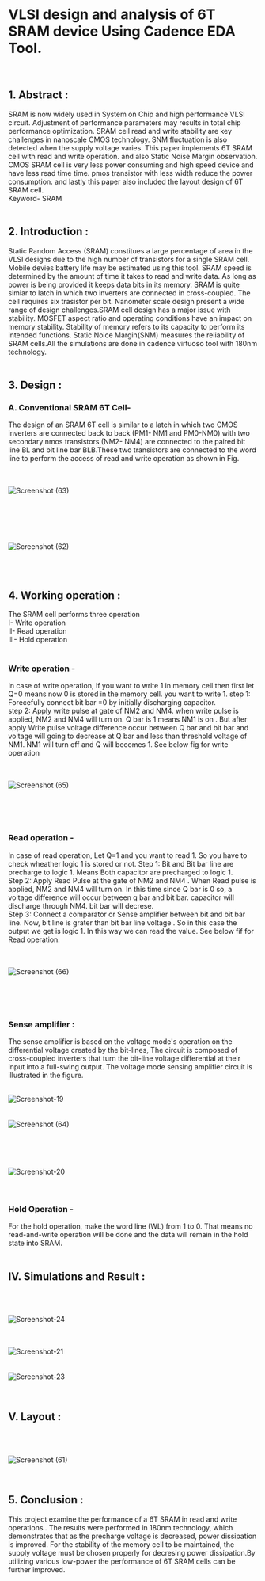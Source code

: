 # VLSI design and analysis of 6T SRAM device Using Cadence EDA Tool.
<br>
<h2>1. Abstract :</h2> 
SRAM is now widely used in System on Chip and high performance VLSI circuit.
Adjustment of performance parameters may results in total chip performance
optimization. SRAM cell read and write stability are key challenges in
nanoscale CMOS technology. SNM fluctuation is also detected when the 
supply voltage varies. This paper implements 6T SRAM cell with read and write operation.
and also Static Noise Margin observation. CMOS SRAM cell is very less
power consuming and high speed device and have less read time time.
pmos transistor with less width reduce the power consumption. and lastly 
this paper also included the layout design of 6T SRAM cell.
<br>Keyword- SRAM
<br>
<br>
<h2>2. Introduction :</h2>
Static Random Access (SRAM) constitues a large percentage of area
in the VLSI designs due to the high number of transistors for a single
SRAM cell. Mobile devies battery life may be estimated using this tool.
SRAM speed is determined by the amount of time it takes to read and 
write data. As long as power is being provided it keeps data bits in its memory.
SRAM is quite simiar to latch in which two inverters are connected in cross-coupled.
The cell requires six trasistor per bit. Nanometer scale design present a wide range
of design challenges.SRAM cell design has a major issue with stability. MOSFET aspect 
ratio and operating conditions have an impact on memory stability. Stability of memory refers 
to its capacity to perform its intended functions. Static Noice Margin(SNM) measures
the reliability of SRAM cells.All the simulations are done in cadence virtuoso tool with 180nm technology. 
<br>
<br>
<h2>3. Design :</h2>
<h3>A. Conventional SRAM 6T Cell-</h3>
The design of an SRAM 6T cell is similar to a latch in 
which two CMOS inverters are connected back to back (PM1-
NM1 and PM0-NM0) with two secondary nmos transistors (NM2-
NM4) are connected to the paired bit line BL and bit line bar 
BLB.These two transistors are connected to the word line 
to perform the access of read and write operation as shown in 
Fig.<br>
<br>
<br>

![Screenshot (63)](https://github.com/user-attachments/assets/13342a3b-04e0-4a93-b34b-9856e236e7ff)

<br>
<br>
<br>
<br>

![Screenshot (62)](https://github.com/user-attachments/assets/188c27ea-a1dc-4adc-9072-011dc09a0f66)
<br>


<br>
<br><h2>4. Working operation :</h2>
The SRAM cell performs three operation
<br>
I- Write operation
<br>
II- Read operation 
<br>
III- Hold operation
<br>
<br>

 <h3>Write operation -</h3>
In case of write operation, If you want to write 1 in memory cell then
first let Q=0 means now 0 is stored in the memory cell. you want to write 1.
step 1: Forecefully connect bit bar =0 by initially discharging capacitor.
<br>
step 2: Apply write pulse at gate of NM2 and NM4. when write pulse is applied,
NM2 and NM4 will turn on. Q bar is 1 means NM1 is on . But after apply Write 
pulse voltage difference occur between Q bar and bit bar and voltage will going to
decrease at Q bar and less than threshold voltage of NM1. NM1 will turn off and
Q will becomes 1. See below fig for write operation
<br>
<br>
<br>

![Screenshot (65)](https://github.com/user-attachments/assets/c22a5160-283b-4077-8178-e9319d0543cf)

<br>
<br>
<br>
 <h3>Read operation -</h3>
 In case of read operation, Let Q=1 and you want to read 1.
 So you have to check wheather logic 1 is stored or not.
 Step 1: Bit and Bit bar line are precharge to logic 1. 
 Means Both capacitor are precharged to logic 1. 
 <br>
 Step 2: Apply Read Pulse at the gate of NM2 and NM4 . When Read pulse is 
 applied, NM2 and NM4 will turn on. In this time since Q bar is 0 so, 
 a voltage difference will occur between q bar and bit bar. capacitor will
 discharge through NM4. bit bar will decrese.
 <br>
 Step 3: Connect a comparator or Sense amplifier between bit and bit bar line.
 Now, bit line is grater than bit bar line voltage . So in this case the output we get 
 is logic 1. In this way we can read the value. See below fif for Read operation.
<br>
<br>
<br>

![Screenshot (66)](https://github.com/user-attachments/assets/ac4600f5-c139-4ae7-8eef-1423a2367455)

<br>
<br>
<br>
<h3> Sense amplifier :</h3>
The sense amplifier is based on the voltage mode's 
operation on the differential voltage created by the bit-lines, The circuit is composed of 
cross-coupled inverters that turn the bit-line voltage differential at their input into 
a full-swing output. The voltage mode sensing amplifier circuit is illustrated in the figure.
<br>
<br>

![Screenshot-19](https://github.com/user-attachments/assets/9c614303-b22a-4216-ac3a-a60eff595054)
<br>
<br>
<br>
![Screenshot (64)](https://github.com/user-attachments/assets/04f11f06-645b-43c5-a644-de0222795686)

<br>
<br>
<br>

![Screenshot-20](https://github.com/user-attachments/assets/6ce88fdd-fdaa-45b9-ab52-20ed0c9fa4bb)
<br>
<br>
<br>
<h3>Hold Operation -</h3>
For the hold operation, make the word line (WL) 
from 1 to 0. That means no read-and-write operation will 
be done and the data will remain in the hold state into SRAM.
<br>

<BR>
<H2>IV. Simulations and Result :</H2>
<br>
<br>


![Screenshot-24](https://github.com/user-attachments/assets/76543f9b-9d4a-48ea-b3f1-b28d6d9749ff)
<br>
<br>
<br>

![Screenshot-21](https://github.com/user-attachments/assets/a4d21d1e-92a8-436a-ba98-b91bac325d61)
<br>
<br>
<br>
![Screenshot-23](https://github.com/user-attachments/assets/a7076f67-cd8a-43ec-8a12-5edee512b951)

<br>
<h2>V. Layout :</h2>
<br>
<br>

![Screenshot (61)](https://github.com/user-attachments/assets/add6c404-b7ac-4e42-aebb-93da3110d50e)



<br>
<h2>5. Conclusion :</h2>
This project examine the performance of a
6T SRAM in read and write operations . 
The results were performed in 180nm technology, which demonstrates 
that as the precharge voltage is decreased, power dissipation is 
improved. For the stability of the memory cell to be 
maintained, the supply voltage must be chosen properly for decresing power
dissipation.By utilizing various low-power the performance 
of 6T SRAM cells can be further improved.









